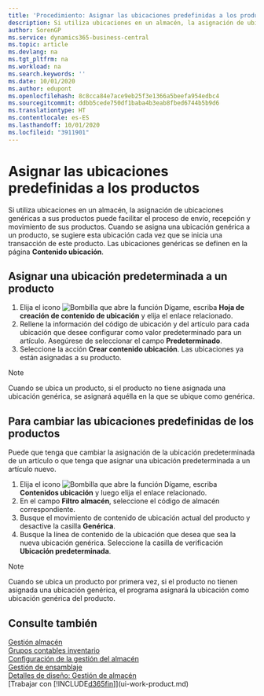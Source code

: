 ```yaml
---
title: 'Procedimiento: Asignar las ubicaciones predefinidas a los productos | Documentos de Microsoft'
description: Si utiliza ubicaciones en un almacén, la asignación de ubicaciones genéricas a sus productos puede facilitar el proceso de envío, recepción y movimiento de sus productos. Cuando se asigna una ubicación genérica a un producto, se sugiere esta ubicación cada vez que se inicia una transacción de este producto.
author: SorenGP
ms.service: dynamics365-business-central
ms.topic: article
ms.devlang: na
ms.tgt_pltfrm: na
ms.workload: na
ms.search.keywords: ''
ms.date: 10/01/2020
ms.author: edupont
ms.openlocfilehash: 8c8cca84e7ace9eb25f3e1366a5beefa954edbc4
ms.sourcegitcommit: ddbb5cede750df1baba4b3eab8fbed6744b5b9d6
ms.translationtype: HT
ms.contentlocale: es-ES
ms.lasthandoff: 10/01/2020
ms.locfileid: "3911901"
---
```

# <a name="assign-default-bins-to-items"></a>Asignar las ubicaciones predefinidas a los productos
Si utiliza ubicaciones en un almacén, la asignación de ubicaciones genéricas a sus productos puede facilitar el proceso de envío, recepción y movimiento de sus productos. Cuando se asigna una ubicación genérica a un producto, se sugiere esta ubicación cada vez que se inicia una transacción de este producto. Las ubicaciones genéricas se definen en la página **Contenido ubicación**.  

## <a name="to-assign-a-default-bin-to-an-item"></a>Asignar una ubicación predeterminada a un producto
1.  Elija el icono ![Bombilla que abre la función Dígame](media/ui-search/search_small.png "Dígame qué desea hacer"), escriba **Hoja de creación de contenido de ubicación** y elija el enlace relacionado.  
2.  Rellene la información del código de ubicación y del artículo para cada ubicación que desee configurar como valor predeterminado para un artículo. Asegúrese de seleccionar el campo **Predeterminado**.  
3.  Seleccione la acción **Crear contenido ubicación**. Las ubicaciones ya están asignadas a su producto.  

> [!NOTE]  
>  Cuando se ubica un producto, si el producto no tiene asignada una ubicación genérica, se asignará aquélla en la que se ubique como genérica.  

## <a name="to-change-the-default-bin-for-an-item"></a>Para cambiar las ubicaciones predefinidas de los productos  
Puede que tenga que cambiar la asignación de la ubicación predeterminada de un artículo o que tenga que asignar una ubicación predeterminada a un artículo nuevo.    
1.  Elija el icono ![Bombilla que abre la función Dígame](media/ui-search/search_small.png "Dígame qué desea hacer"), escriba **Contenidos ubicación** y luego elija el enlace relacionado.  
2.  En el campo **Filtro almacén**, seleccione el código de almacén correspondiente.  
3.  Busque el movimiento de contenido de ubicación actual del producto y desactive la casilla **Genérica**.  
4.  Busque la línea de contenido de la ubicación que desea que sea la nueva ubicación genérica. Seleccione la casilla de verificación **Ubicación predeterminada**.  

> [!NOTE]  
>  Cuando se ubica un producto por primera vez, si el producto no tienen asignada una ubicación genérica, el programa asignará la ubicación como ubicación genérica del producto.  

## <a name="see-also"></a>Consulte también  
[Gestión almacén](warehouse-manage-warehouse.md)  
[Grupos contables inventario](inventory-manage-inventory.md)  
[Configuración de la gestión del almacén](warehouse-setup-warehouse.md)     
[Gestión de ensamblaje](assembly-assemble-items.md)    
[Detalles de diseño: Gestión de almacén](design-details-warehouse-management.md)  
[Trabajar con [!INCLUDE[d365fin](includes/d365fin_md.md)]](ui-work-product.md)
